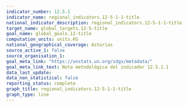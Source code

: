 ```yaml
---
indicator_number: 12.5.1
indicator_name: regional_indicators.12-5-1-1-title
national_indicator_description: regional_indicators.12-5-1-1-title
target_name: global_targets.12-5-title
goal_name: global_goals.12-title
computation_units: units.KG
national_geographical_coverage: Asturias
source_active_1: false
source_organisation_1:  
goal_meta_link: "https://unstats.un.org/sdgs/metadata/"
goal_meta_link_text: Nota metodológica del indicador 12.5.1.1
data_last_update:  
data_non_statistical: false
reporting_status: complete
graph_title: regional_indicators.12-5-1-1-title
graph_type: line
---
```

